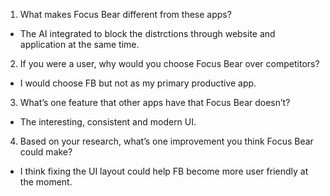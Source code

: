 1. What makes Focus Bear different from these apps?
- The AI integrated to block the distrctions through website and application at the same time.
    
2. If you were a user, why would you choose Focus Bear over competitors?
- I would choose FB but not as my primary productive app. 
    
3. What’s one feature that other apps have that Focus Bear doesn’t?
- The interesting, consistent and modern UI.

4. Based on your research, what’s one improvement you think Focus Bear could make?
- I think fixing the UI layout could help FB become more user friendly at the moment.